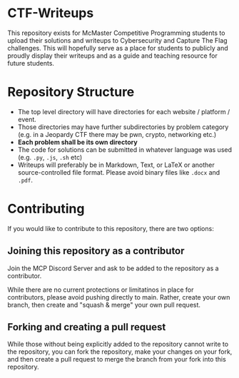 # CTF-Writeups
This repository exists for McMaster Competitive Programming students to upload their solutions and writeups to Cybersecurity and Capture The Flag challenges. This will hopefully serve as a place for students to publicly and proudly display their writeups and as a guide and teaching resource for future students.

# Repository Structure
- The top level directory will have directories for each website / platform / event.
- Those directories may have further subdirectories by problem category (e.g. in a Jeopardy CTF there may be pwn, crypto, networking etc.)
- **Each problem shall be its own directory**
- The code for solutions can be submitted in whatever language was used (e.g. `.py`, `.js`, `.sh` etc)
- Writeups will preferably be in Markdown, Text, or LaTeX or another source-controlled file format. Please avoid binary files like `.docx` and `.pdf`.

# Contributing
If you would like to contribute to this repository, there are two options:

## Joining this repository as a contributor
Join the MCP Discord Server and ask to be added to the repository as a contributor.

While there are no current protections or limitatinos in place for contributors, please avoid pushing directly to main. Rather, create your own branch, then create and "squash & merge" your own pull request.

## Forking and creating a pull request
While those without being explicitly added to the repository cannot write to the repository, you can fork the repository, make your changes on your fork, and then create a pull request to merge the branch from your fork into this repository.